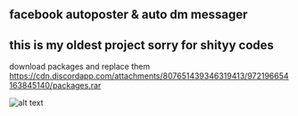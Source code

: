 ## facebook autoposter & auto dm messager<br/>
## this is my oldest project sorry for shityy codes<br/>

download packages and replace them https://cdn.discordapp.com/attachments/807651439346319413/972196654163845140/packages.rar

![alt text](https://github.com/baris1337/autoposter/image.jpg?raw=true)

